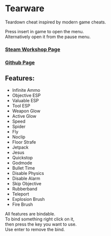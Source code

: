 # Tearware
Teardown cheat inspired by modern game cheats.
  
  
Press insert in game to open the menu.  
Alternatively open it from the pause menu.

### [Steam Workshop Page](https://steamcommunity.com/sharedfiles/filedetails/?id=2798126764) 
### [Github Page](https://github.com/SigmaSkid/Tearware)

## Features:
- Infinite Ammo
- Objective ESP
- Valuable ESP
- Tool ESP
- Weapon Glow
- Active Glow
- Speed
- Spider
- Fly
- Noclip
- Floor Strafe
- Jetpack
- Jesus
- Quickstop
- Godmode
- Bullet Time
- Disable Physics
- Disable Alarm
- Skip Objective
- Rubberband
- Teleport
- Explosion Brush
- Fire Brush

All features are bindable.  
To bind something right click on it,  
then press the key you want to use.  
Use enter to remove the bind.  
